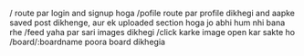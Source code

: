 / route par login and signup hoga
/pofile route par profile dikhegi and aapke saved post dikhenge,  aur ek uploaded section hoga jo abhi hum nhi bana rhe 
/feed yaha par sari images dikhegi 
/click karke image open kar sakte ho 
/board/:boardname poora board dikhegia